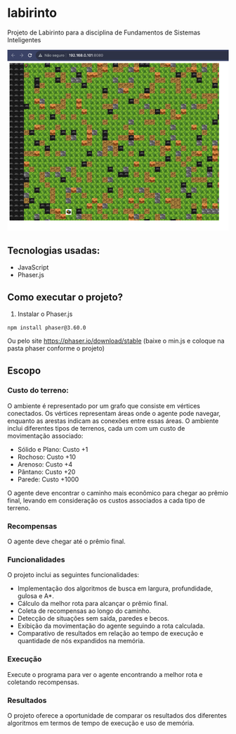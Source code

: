 # labirinto
Projeto de Labirinto para a disciplina de Fundamentos de Sistemas Inteligentes

![Screenshot](https://github.com/tassid/labirinto/blob/main/print1.png)


## Tecnologias usadas:
- JavaScript
- Phaser.js

## Como executar o projeto?
1. Instalar o Phaser.js
```
npm install phaser@3.60.0
```
Ou pelo site https://phaser.io/download/stable
(baixe o min.js e coloque na pasta phaser conforme o projeto)

## Escopo

### Custo do terreno:
O ambiente é representado por um grafo que consiste em vértices conectados. Os vértices representam áreas onde o agente pode navegar, enquanto as arestas indicam as conexões entre essas áreas. O ambiente inclui diferentes tipos de terrenos, cada um com um custo de movimentação associado:
- Sólido e Plano: Custo +1
- Rochoso: Custo +10
- Arenoso: Custo +4
- Pântano: Custo +20
- Parede: Custo +1000

O agente deve encontrar o caminho mais econômico para chegar ao prêmio final, levando em consideração os custos associados a cada tipo de terreno.

### Recompensas

O agente deve chegar até o prêmio final.

### Funcionalidades

O projeto inclui as seguintes funcionalidades:

- Implementação dos algoritmos de busca em largura, profundidade, gulosa e A*.
- Cálculo da melhor rota para alcançar o prêmio final.
- Coleta de recompensas ao longo do caminho.
- Detecção de situações sem saída, paredes e becos.
- Exibição da movimentação do agente seguindo a rota calculada.
- Comparativo de resultados em relação ao tempo de execução e quantidade de nós expandidos na memória.

### Execução

Execute o programa para ver o agente encontrando a melhor rota e coletando recompensas.

### Resultados

O projeto oferece a oportunidade de comparar os resultados dos diferentes algoritmos em termos de tempo de execução e uso de memória.
